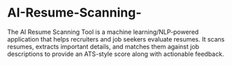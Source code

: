 # AI-Resume-Scanning-
The AI Resume Scanning Tool is a machine learning/NLP-powered application that helps recruiters and job seekers evaluate resumes. It scans resumes, extracts important details, and matches them against job descriptions to provide an ATS-style score along with actionable feedback.
